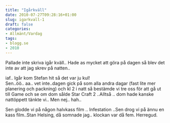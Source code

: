 ```yaml
---
title: "Igårkväll"
date: 2010-07-27T09:28:16+01:00
slug: igarkvall-1
draft: false
categories:
- Allmänt/Vardag
tags:
- blogg.se
- 2010
---
```

Pallade inte skriva igår kväll.. Hade as mycket att göra på dagen så blev det inte av att jag skrev på natten..  
  
iaf.. Igår kom Stefan hit så det var ju kul!  
Sen..öö.. aa.. vet inte..dagen gick på som alla andra dagar (fast lite mer planering och packning) och kl 2 i natt så bestämde vi tre oss för att gå ut till Game och se om dom sålde Star Craft 2 ..Alltså .. dom hade kanske nattöppett tänkte vi.. Men nej.. hah..  
  
  
  
Sen glodde vi på någon halvkass film .. Infestation ..Sen drog vi på ännu en kass film..Stan Helsing, då somnade jag.. klockan var då fem. Herregud.